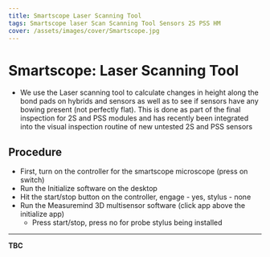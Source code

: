 ```yaml
---
title: Smartscope Laser Scanning Tool
tags: Smartscope laser Scan Scanning Tool Sensors 2S PSS HM
cover: /assets/images/cover/Smartscope.jpg  
---
```


# Smartscope: Laser Scanning Tool

* We use the Laser scanning tool to calculate changes in height along the bond pads on hybrids and sensors as well as to see if sensors have any bowing present (not perfectly flat). This is done as part of the final inspection for 2S and PSS modules and has recently been integrated into the visual inspection routine of new untested 2S and PSS sensors 

## Procedure
* First, turn on the controller for the smartscope microscope (press on switch)
* Run the Initialize software on the desktop
* Hit the start/stop button on the controller, engage - yes, stylus - none
* Run the Measuremind 3D multisensor software (click app above the initialize app)
    * Press start/stop, press no for probe stylus being installed 

----

 **TBC**
